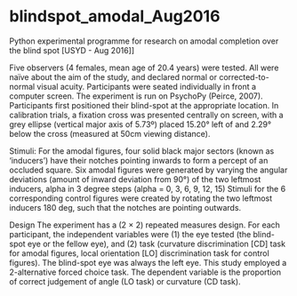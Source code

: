 # blindspot_amodal_Aug2016
Python experimental programme for research on amodal completion over the blind spot [USYD - Aug 2016]]

Five observers (4 females, mean age of 20.4 years) were tested. 
All were naïve about the aim of the study, and declared normal or corrected-to-normal visual acuity.
Participants were seated individually in front a computer screen. The experiment is run on PsychoPy (Peirce, 2007). 
Participants first positioned their blind-spot at the appropriate location. In calibration trials, a fixation cross was presented centrally on screen, 
with a grey ellipse (vertical major axis of 5.73º) placed 15.20° left of and 2.29° below the cross (measured at 50cm viewing distance).

Stimuli: For the amodal figures, four solid black major sectors (known as ‘inducers’) have their notches pointing inwards to form a percept of an occluded square. 
Six amodal figures were generated by varying the angular deviations (amount of inward deviation from 90°) of the two leftmost inducers, alpha in 3 degree steps 
(alpha = 0, 3, 6, 9, 12, 15) Stimuli for the 6 corresponding control figures were created by rotating the two leftmost inducers 180 deg, 
such that the notches are pointing outwards.

Design
The experiment has a (2 × 2) repeated measures design. For each participant, the independent variables were (1) the eye tested (the blind-spot eye or the fellow eye), 
and (2) task (curvature discrimination [CD] task for amodal figures, local orientation [LO] discrimination task for control figures). 
The blind-spot eye was always the left eye. This study employed a 2-alternative forced choice task. 
The dependent variable is the proportion of correct judgement of angle (LO task) or curvature (CD task).
